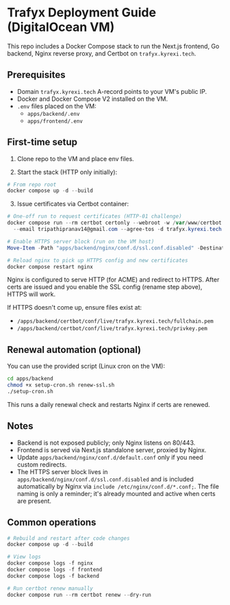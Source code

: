 # Trafyx Deployment Guide (DigitalOcean VM)

This repo includes a Docker Compose stack to run the Next.js frontend, Go backend, Nginx reverse proxy, and Certbot on `trafyx.kyrexi.tech`.

## Prerequisites

- Domain `trafyx.kyrexi.tech` A-record points to your VM's public IP.
- Docker and Docker Compose V2 installed on the VM.
- `.env` files placed on the VM:
  - `apps/backend/.env`
  - `apps/frontend/.env`

## First-time setup

1) Clone repo to the VM and place env files.

2) Start the stack (HTTP only initially):

```powershell
# From repo root
docker compose up -d --build
```

3) Issue certificates via Certbot container:

```powershell
# One-off run to request certificates (HTTP-01 challenge)
docker compose run --rm certbot certonly --webroot -w /var/www/certbot `
  --email tripathipranav14@gmail.com --agree-tos -d trafyx.kyrexi.tech

# Enable HTTPS server block (run on the VM host)
Move-Item -Path "apps/backend/nginx/conf.d/ssl.conf.disabled" -Destination "apps/backend/nginx/conf.d/ssl.conf"

# Reload nginx to pick up HTTPS config and new certificates
docker compose restart nginx
```

Nginx is configured to serve HTTP (for ACME) and redirect to HTTPS. After certs are issued and you enable the SSL config (rename step above), HTTPS will work.

If HTTPS doesn't come up, ensure files exist at:
- `/apps/backend/certbot/conf/live/trafyx.kyrexi.tech/fullchain.pem`
- `/apps/backend/certbot/conf/live/trafyx.kyrexi.tech/privkey.pem`

## Renewal automation (optional)

You can use the provided script (Linux cron on the VM):

```bash
cd apps/backend
chmod +x setup-cron.sh renew-ssl.sh
./setup-cron.sh
```

This runs a daily renewal check and restarts Nginx if certs are renewed.

## Notes

- Backend is not exposed publicly; only Nginx listens on 80/443.
- Frontend is served via Next.js standalone server, proxied by Nginx.
- Update `apps/backend/nginx/conf.d/default.conf` only if you need custom redirects.
- The HTTPS server block lives in `apps/backend/nginx/conf.d/ssl.conf.disabled` and is included automatically by Nginx via `include /etc/nginx/conf.d/*.conf;`. The file naming is only a reminder; it's already mounted and active when certs are present.

## Common operations

```powershell
# Rebuild and restart after code changes
docker compose up -d --build

# View logs
docker compose logs -f nginx
docker compose logs -f frontend
docker compose logs -f backend

# Run certbot renew manually
docker compose run --rm certbot renew --dry-run
```
